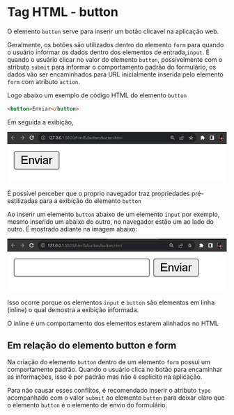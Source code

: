 # Tag HTML - button
O elemento `button` serve para inserir um botão clicavel na aplicação web.

Geralmente, os botões são utilizados dentro do elemento `form` para quando o usuário informar os dados dentro dos elementos de entrada,`input`. E quando o usuário clicar no valor do elemento `button`, possívelmente com o atributo `submit` para informar o comportamento padrão do formulário, os dados vão ser encaminhados para URL inicialmente inserida pelo elemento `form` com atributo `action`.

Logo abaixo um exemplo de código HTML do elemento `button`

```HTML
<button>Enviar</button>
```

Em seguida a exibição,

<div align="center">
  <img src="Screenshot_6.png">
</div>

É possível perceber que o proprio navegador traz propriedades pré-estilizadas para a exibição do elemento `button`

Ao inserir um elemento `button` abaixo de um elemento `input` por exemplo, mesmo inserido um abaixo do outro, no navegador estão um ao lado do outro. É mostrado adiante na imagem abaixo:

<div align="center">
  <img src="Screenshot_7.png">
</div>

Isso ocorre porque os elementos `input` e `button` são elementos em linha (inline) o qual demostra a exibição informada.

O inline é um comportamento dos elementos estarem alinhados no HTML


## Em relação do elemento button e form

Na criação do elemento `button` dentro de um elemento `form` possui um comportamento padrão. Quando o usuário clica no botão para encaminhar as informações, isso é por padrão mas não é esplicito na aplicação.

Para não causar esses conflitos, é recomendado inserir o atributo `type` acompanhado com o valor `submit` ao elemento `button` para deixar claro que o elemento `button` é o elemento de envio do formulário.